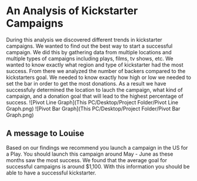 # An Analysis of Kickstarter Campaigns
During this analysis we discovered different trends in kickstarter campaigns. We wanted to find out the best way to start a successful campaign. We did this by gathering data from multiple locations and multiple types of campaigns including plays, films, tv shows, etc. We wanted to know exactly what region and type of kickstarter had the most success. From there we analyzed the number of backers compared to the kickstarters goal. We needed to know exactly how high or low we needed to set the bar in order to get the most donations. As a result we have successfuly determined the location to lauch the campaign, what kind of campaign, and a donation goal that will lead to the highest percentage of success.
![Pivot Line Graph](This PC/Desktop/Project Folder/Pivot Line Graph.png)
![Pivot Bar Graph](This PC/Desktop/Project Folder/Pivot Bar Graph.png)
## A message to Louise
Based on our findings we recommend you launch a campaign in the US for a Play. You should launch this campaign around May - June as these months saw the most success. We found that the average goal for successful campaigns is around $1,100. With this information you should be able to have a successful kickstarter.
